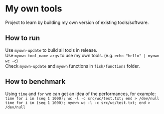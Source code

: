 # My own tools
Project to learn by building my own version of existing tools/software.

## How to run
Use `myown-update` to build all tools in release. \
Use `myown tool_name args` to use my own tools. (e.g. `echo "hello" | myown wc -c`) \
Check `myown-update` and `myown` functions in `fish/functions` folder. 

## How to benchmark
Using `time` and `for` we can get an idea of the performances, for example: \
`time for i in (seq 1 1000); wc -l -c src/wc/test.txt; end > /dev/null` \
`time for i in (seq 1 1000); myown wc -l -c src/wc/test.txt; end > /dev/null`
